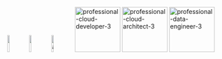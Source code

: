 
<img src="https://user-images.githubusercontent.com/84524584/211070210-2aa1f91d-fa19-4990-98ec-23e359db873f.png" width="10%"><img src="https://user-images.githubusercontent.com/84524584/211070228-3128f156-857d-4d04-8bd1-b0e606c1604c.png" width="10%"><img width="10%" alt="associate-cloud-engineer-certification-2" src="https://github.com/Sunaga0709/Sunaga0709/assets/84524584/43e3e263-941f-4b28-9afd-dc8fc5c7ff0d">
<img width="104" alt="professional-cloud-developer-3" src="https://github.com/user-attachments/assets/65a2c225-c590-46a4-a336-0944db1de1fa">
<img width="104" alt="professional-cloud-architect-3" src="https://github.com/user-attachments/assets/be88ba34-dba6-4a62-90d4-1f7f470b2be0" />
<img width="104" alt="professional-data-engineer-3" src="https://github.com/user-attachments/assets/51f507e3-e6e6-4552-b181-5fe850da24b9" />



